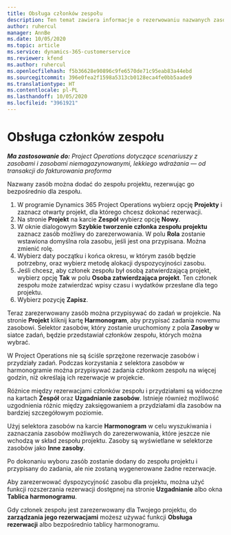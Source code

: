 ```yaml
---
title: Obsługa członków zespołu
description: Ten temat zawiera informacje o rezerwowaniu nazwanych zasobów dla zespołów projektów oraz o przypisywaniu ich do zadań.
author: ruhercul
manager: AnnBe
ms.date: 10/05/2020
ms.topic: article
ms.service: dynamics-365-customerservice
ms.reviewer: kfend
ms.author: ruhercul
ms.openlocfilehash: f5b36628e90896c9fe6570de71c95eab83a44ebd
ms.sourcegitcommit: 396e0fea2f1598a5313cb0128eca4fe0bb5aade9
ms.translationtype: HT
ms.contentlocale: pl-PL
ms.lasthandoff: 10/05/2020
ms.locfileid: "3961921"
---
```

# <a name="maintain-team-members"></a>Obsługa członków zespołu

_**Ma zastosowanie do:** Project Operations dotyczące scenariuszy z zasobami i zasobami niemagazynowanymi, lekkiego wdrażania — od transakcji do fakturowania proforma_

Nazwany zasób można dodać do zespołu projektu, rezerwując go bezpośrednio dla zespołu.

1. W programie Dynamics 365 Project Operations wybierz opcję **Projekty** i zaznacz otwarty projekt, dla którego chcesz dokonać rezerwacji.
2. Na stronie **Projekt** na karcie **Zespół** wybierz opcję **Nowy**. 
3. W oknie dialogowym **Szybkie tworzenie członka zespołu projektu** zaznacz zasób możliwy do zarezerwowania. W polu **Rola** zostanie wstawiona domyślna rola zasobu, jeśli jest ona przypisana. Można zmienić rolę. 
4. Wybierz daty początku i końca okresu, w którym zasób będzie potrzebny, oraz wybierz metodę alokacji dyspozycyjności zasobu. 
5. Jeśli chcesz, aby członek zespołu był osobą zatwierdzającą projekt, wybierz opcję **Tak** w polu **Osoba zatwierdzająca projekt**. Ten członek zespołu może zatwierdzać wpisy czasu i wydatków przesłane dla tego projektu. 
6. Wybierz pozycję **Zapisz**.

Teraz zarezerwowany zasób można przypisywać do zadań w projekcie. Na stronie **Projekt** kliknij kartę **Harmonogram**, aby przypisać zadania nowemu zasobowi. Selektor zasobów, który zostanie uruchomiony z pola **Zasoby** w siatce zadań, będzie przedstawiał członków zespołu, których można wybrać.


W Project Operations nie są ściśle sprzężone rezerwacje zasobów i przydziały zadań. Podczas korzystania z selektora zasobów w harmonogramie można przypisywać zadania członkom zespołu na więcej godzin, niż określają ich rezerwacje w projekcie.

Różnice między rezerwacjami członków zespołu i przydziałami są widoczne na kartach **Zespół** oraz **Uzgadnianie zasobów**. Istnieje również możliwość uzgodnienia różnic między zaksięgowaniem a przydziałami dla zasobów na bardziej szczegółowym poziomie.

Użyj selektora zasobów na karcie **Harmonogram** w celu wyszukiwania i zaznaczania zasobów możliwych do zarezerwowania, które jeszcze nie wchodzą w skład zespołu projektu. Zasoby są wyświetlane w selektorze zasobów jako **Inne zasoby**.

Po dokonaniu wyboru zasób zostanie dodany do zespołu projektu i przypisany do zadania, ale nie zostaną wygenerowane żadne rezerwacje.

Aby zarezerwować dyspozycyjność zasobu dla projektu, można użyć funkcji rozszerzania rezerwacji dostępnej na stronie **Uzgadnianie** albo okna **Tablica harmonogramu**.

Gdy członek zespołu jest zarezerwowany dla Twojego projektu, do **zarządzania jego rezerwacjami** możesz używać funkcji **Obsługa rezerwacji** albo bezpośrednio tablicy harmonogramu.

